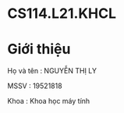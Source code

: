 # CS114.L21.KHCL
<html>
<h1> Giới thiệu </h1>
<p> Họ và tên : NGUYỄN THỊ LY </p>
<p> MSSV : 19521818 </p>
<p> Khoa : Khoa học máy tính </p>

